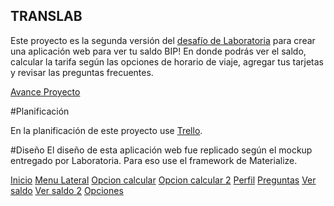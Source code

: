 ## TRANSLAB

Este proyecto es la segunda versión del [desafío de Laboratoria](https://docs.google.com/presentation/d/1KyxnCwvjxEIEcQ4jYfVWwnaY0dzsdcoBsjRvO1U_4W8/edit#slide=id.g232c087bd1_0_87) para crear una aplicación web para ver tu saldo BIP! En donde podrás ver el saldo, calcular la tarifa según las opciones de horario de viaje, agregar tus tarjetas y revisar las preguntas frecuentes.

[Avance Proyecto](https://natichan.github.io/TransLab/)

#Planificación

En la planificación de este proyecto use [Trello](https://trello.com/b/kZ4QcznP/translab).

#Diseño
El diseño de esta aplicación web fue replicado según el mockup entregado por Laboratoria. Para eso use el framework de Materialize.

[Inicio](https://github.com/natichan/TransLab/blob/master/assets/img/inicio.jpg)
[Menu Lateral](https://github.com/natichan/TransLab/blob/master/assets/img/menu-lateral.jpg)
[Opcion calcular](https://github.com/natichan/TransLab/blob/master/assets/img/opcion-calcular.jpg)
[Opcion calcular 2](https://github.com/natichan/TransLab/blob/master/assets/img/opcion-calcular2.jpg)
[Perfil](https://github.com/natichan/TransLab/blob/master/assets/img/opcion-perfil.jpg)
[Preguntas](https://github.com/natichan/TransLab/blob/master/assets/img/opcion-preguntas.jpg)
[Ver saldo](https://github.com/natichan/TransLab/blob/master/assets/img/opcion-versaldo.jpg)
[Ver saldo 2](https://github.com/natichan/TransLab/blob/master/assets/img/opcion-versaldo2.jpg)
[Opciones](https://github.com/natichan/TransLab/blob/master/assets/img/opciones.jpg)
